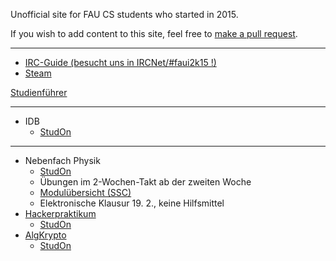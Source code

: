 Unofficial site for FAU CS students who started in 2015.

If you wish to add content to this site, feel free to [make a pull request](https://github.com/yawkat/faui2k15.de).

---

- [IRC-Guide (besucht uns in IRCNet/#faui2k15 !)](https://fsi.cs.fau.de/dw/kontakt/irc)
- [Steam](http://steamcommunity.com/groups/faui)

[Studienführer](http://www.informatik.fau.de/studium/Studienfuehrer_inf.pdf)

---

- IDB
  - [StudOn](https://www.studon.fau.de/studon/ilias.php?ref_id=1948590)

---

- Nebenfach Physik
  - [StudOn](https://www.studon.fau.de/studon/goto.php?target=crs_1991377)
  - Übungen im 2-Wochen-Takt ab der zweiten Woche
  - [Modulübersicht (SSC)](http://www.informatik.studium.uni-erlangen.de/studierende/nfaecher/nf-physik.pdf)
  - Elektronische Klausur 19. 2., keine Hilfsmittel
- [Hackerpraktikum](https://www1.cs.fau.de/courses/show/2017w/21192140)
  - [StudOn](https://www.studon.fau.de/studon/goto.php?target=crs_1930333)
- [AlgKrypto](https://www.chaac.tf.fau.de/lehre/vorlesungen/ws1718-einfuehrung-in-die-algorithmische-kryptographie/)
  - [StudOn](https://www.studon.fau.de/studon/goto.php?target=crs_1988847)